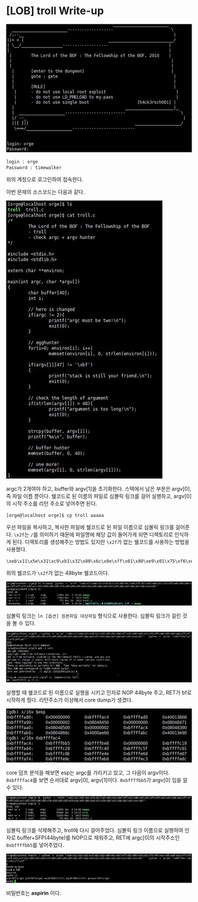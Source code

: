 # [LOB] troll Write-up

![](./picture/troll_1.JPG)

```
login : orge
Password : timewalker
```

위의 계정으로 로그인하여 접속한다.

이번 문제의 소스코드는 다음과 같다.

![](./picture/troll_2.JPG)

argc가 2개여야 하고, buffer와 argv[1]을 초기화한다. 스택에서 남은 부분은 argv[0], 즉 파일 이름 뿐이다. 쉘코드로 된 이름의 파일로 심볼릭 링크를 걸어 실행하고, argv[0]의 시작 주소를 리턴 주소로 넣어주면 된다.

```
[orge@localhost orge]$ cp troll aaaaa
```

우선 파일을 복사하고, 복사한 파일에 쉘코드로 된 파일 이름으로 심볼릭 링크를 걸어준다. `\x2f`는 `/`를 의미하기 때문에 파일명에 해당 값이 들어가게 되면 디렉토리로 인식하게 된다. 디렉토리를 생성해주는 방법도 있지만 `\x2f`가 없는 쉘코드를 사용하는 방법을 사용했다.

```
\xeb\x11\x5e\x31\xc9\xb1\x32\x80\x6c\x0e\xff\x01\x80\xe9\x01\x75\xf6\xeb\x05\xe8\xea\xff\xff\xff\x32\xc1\x51\x69\x30\x30\x74\x69\x69\x30\x63\x6a\x6f\x8a\xe4\x51\x54\x8a\xe2\x9a\xb1\x0c\xce\x81
```

위의 쉘코드가 `\x2f`가 없는 48byte 쉘코드이다. 

![](./picture/troll_3.JPG)

심볼릭 링크는 `ln [옵션] 원본파일 대상파일` 형식으로 사용한다. 심볼릭 링크가 걸린 것을 볼 수 있다.

![](./picture/troll_4.JPG)

실행할 때 쉘코드로 된 이름으로 실행을 시키고 인자로 NOP 44byte 주고, RET가 bf로 시작하게 줬다. 리턴주소가 이상해서 core dump가 생겼다.

![](./picture/troll_5.JPG)

core 덤프 분석을 해보면 esp는 argc를 가리키고 있고, 그 다음이 argv이다. `0xbffffac4`를 보면 순서대로 argv[0], argv[1]이다. `0xbffffbb5`가 argv[0] 임을 알 수 있다.

![](./picture/troll_6.JPG)

심볼릭 링크를 삭제해주고, troll에 다시 걸어주었다. 심볼릭 링크 이름으로 실행하여 인자로 buffer+SFP(44byte)를 NOP으로 채워주고, RET에 argc[0]의 시작주소인 `0xbffffbb5`를 넣어주었다. 

![](./picture/troll_7.JPG)

비밀번호는 **aspirin** 이다.